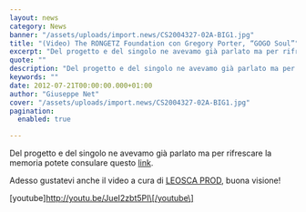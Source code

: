 ```yaml
---
layout: news
category: News
banner: "/assets/uploads/import.news/CS2004327-02A-BIG1.jpg"
title: "(Video) The RONGETZ Foundation con Gregory Porter, “GOGO Soul”"
excerpt: "Del progetto e del singolo ne avevamo già parlato ma per rifrescare la memoria potete consulare questo link. Adesso gustatevi anche il video a cura di LEOSCA PROD, buona visione! [youtube]http://youtu.be/JueI2zbt5PI[/youtube]  "
quote: ""
description: "Del progetto e del singolo ne avevamo già parlato ma per rifrescare la memoria potete consulare questo link. Adesso gustatevi anche il video a cura di LEOSCA PROD, buona visione! [youtube]http://youtu.be/JueI2zbt5PI[/youtube]  "
keywords: ""
date: 2012-07-21T00:00:00.000+01:00
author: "Giuseppe Net"
cover: "/assets/uploads/import.news/CS2004327-02A-BIG1.jpg"
pagination:
  enabled: true

---
```


Del progetto e del singolo ne avevamo già parlato ma per rifrescare la memoria potete consulare questo [link](https://hotmc.com/the-rongetz-foundation-gogo-soul-con-gregory-porter/).

Adesso gustatevi anche il video a cura di [LEOSCA PROD](https://www.facebook.com/Leoscaprod), buona visione!

\[youtube\]http://youtu.be/JueI2zbt5PI\[/youtube\]
